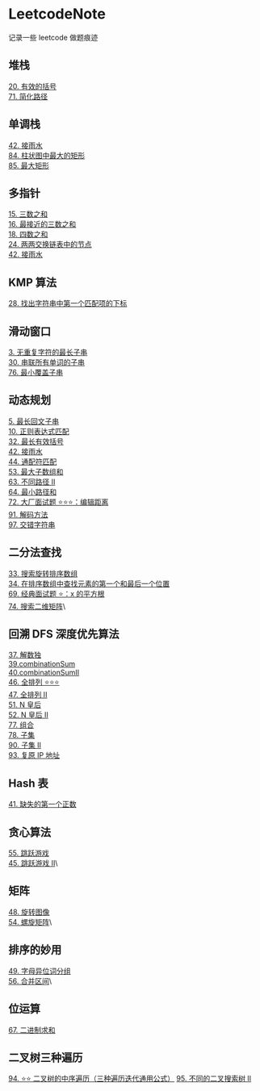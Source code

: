 # LeetcodeNote

记录一些 leetcode 做题痕迹

## 堆栈

[20. 有效的括号](./p20E-isValid.md)\
[71. 简化路径](https://leetcode.cn/problems/simplify-path/description/)

## 单调栈

[42. 接雨水](https://leetcode.cn/problems/trapping-rain-water/description/)\
[84. 柱状图中最大的矩形](https://leetcode.cn/problems/largest-rectangle-in-histogram/description/)\
[85. 最大矩形](https://leetcode.cn/problems/maximal-rectangle/description/)

## 多指针

[15. 三数之和](./p15M-threeSum.md) \
[16. 最接近的三数之和](./p16M-ThreeSumCloest.md)\
[18. 四数之和](./p18M-fourSum.md)\
[24. 两两交换链表中的节点](./p24M-swapPairs.md)\
[42. 接雨水](https://leetcode.cn/problems/trapping-rain-water/description/)

## KMP 算法

[28. 找出字符串中第一个匹配项的下标](./p28M-strStr.md)

## 滑动窗口

[3. 无重复字符的最长子串](./p03M-lengthOfLongestSubs.md)\
[30. 串联所有单词的子串](./p30H-findSubstring.md)\
[76. 最小覆盖子串](https://leetcode.cn/problems/minimum-window-substring/description/)

## 动态规划

[5. 最长回文子串](./p05M-longestPalindrome.md)\
[10. 正则表达式匹配](./p10H-isMatch.md)\
[32. 最长有效括号](./p32H-longestValidPar.md)\
[42. 接雨水](https://leetcode.cn/problems/trapping-rain-water/description/)\
[44. 通配符匹配](https://leetcode.cn/problems/wildcard-matching/description/)\
[53. 最大子数组和](https://leetcode.cn/problems/maximum-subarray/description/)\
[63. 不同路径 II](https://leetcode.cn/problems/unique-paths-ii/description/)\
[64. 最小路径和](https://leetcode.cn/problems/minimum-path-sum/description/)\
[72. 大厂面试题 ⭐⭐⭐：编辑距离](https://leetcode.cn/problems/edit-distance/description/)\
[91. 解码方法](https://leetcode.cn/problems/decode-ways/description/)\
[97. 交错字符串](https://leetcode.cn/problems/interleaving-string/description/)

## 二分法查找

[33. 搜索旋转排序数组](./p33M-search.md)\
[34. 在排序数组中查找元素的第一个和最后一个位置](./p34M-searchRange.md)\
[69. 经典面试题 ⭐：x 的平方根 ](https://leetcode.cn/problems/sqrtx/description/)\
[74. 搜索二维矩阵](https://leetcode.cn/problems/search-a-2d-matrix/description/)\

## 回溯 DFS 深度优先算法

[37. 解数独](./p37H-solveSudoku.md)\
[39.combinationSum](./p39M-combinationSum.md)\
[40.combinationSumII](./p40M-combinationSumII.md)\
[46. 全排列 ⭐⭐⭐](https://leetcode.cn/problems/permutations/description/)\
[47. 全排列 II](https://leetcode.cn/problems/permutations-ii/description/)\
[51. N 皇后](https://leetcode.cn/problems/n-queens/description/)\
[52. N 皇后 II](https://leetcode.cn/problems/n-queens-ii/description/)\
[77. 组合](https://leetcode.cn/problems/combinations/description/)\
[78. 子集](https://leetcode.cn/problems/subsets/description/)\
[90. 子集 II](https://leetcode.cn/problems/subsets-ii/description/)\
[93. 复原 IP 地址](https://leetcode.cn/problems/restore-ip-addresses/description/)

## Hash 表

[41. 缺失的第一个正数](./p41H-firstMissingPositive.md)

## 贪心算法

[55. 跳跃游戏](https://leetcode.cn/problems/jump-game/description/)\
[45. 跳跃游戏 II](https://leetcode.cn/problems/jump-game-ii/description/)\

## 矩阵

[48. 旋转图像](https://leetcode.cn/problems/rotate-image/description/)\
[54. 螺旋矩阵](https://leetcode.cn/problems/spiral-matrix/description/)\

## 排序的妙用

[49. 字母异位词分组](https://leetcode.cn/problems/group-anagrams/description/)\
[56. 合并区间](https://leetcode.cn/problems/merge-intervals/description/)\

## 位运算

[67. 二进制求和](https://leetcode.cn/problems/add-binary/description/)

## 二叉树三种遍历

[94. ⭐⭐ 二叉树的中序遍历（三种遍历迭代通用公式）](https://leetcode.cn/problems/binary-tree-inorder-traversal/description/)
[95. 不同的二叉搜索树 II](https://leetcode.cn/problems/unique-binary-search-trees-ii/description/)
